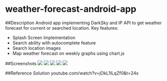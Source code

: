 # weather-forecast-android-app

##Description
Android app implementing DarkSky and IP API to get weather forecast for current or searched location. 
Key features:
- Splash Screen Implementation
- Search ability with autocomplete feature
- Search location images
- Map weather forecast on weekly graphs using chart.js

##Screenshots
![](Images/Screenshot1.png)
![](Images/Screenshot2.png)
![](Images/Screenshot3.png)
![](Images/Screenshot4.png)
![](Images/Screenshot5.png)

##Reference Solution
youtube.com/watch?v=jOkL1ILqZf0&t=24s
